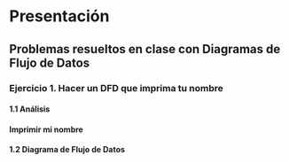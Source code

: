 #  Presentación
##  Problemas resueltos en clase con Diagramas de Flujo de Datos
###  Ejercicio 1. Hacer un DFD que imprima tu nombre
####  1.1 Análisis
####  Imprimir mi nombre
####  1.2 Diagrama de Flujo de Datos
